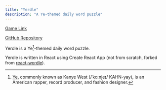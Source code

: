 ```yaml
---
title: "Yerdle"
description: "A Ye-themed daily word puzzle"
---
```


[Game Link](https://yerdle.bensonkitia.com)

[GitHub Repository]("https://github.com/bensonkitia/yerdle")

Yerdle is a Ye[^1]-themed daily word puzzle.

Yerdle is written in React using Create React App (not from scratch, forked from [react-wordle](https://github.com/cwackerfuss/react-wordle)).

[^1]: [Ye](https://en.wikipedia.org/wiki/Kanye_West), commonly known as Kanye West (/ˈkɑːnjeɪ/ KAHN-yay), is an American rapper, record producer, and fashion designer.
